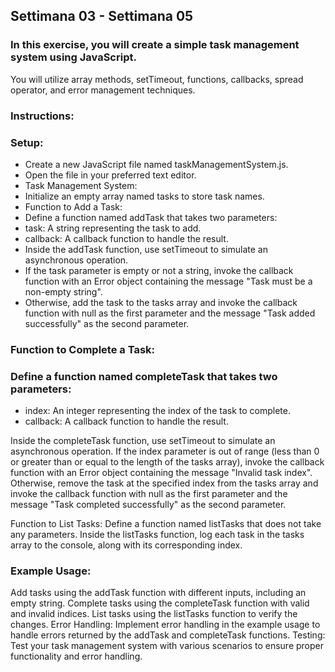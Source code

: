## Settimana 03 - Settimana 05
### In this exercise, you will create a simple task management system using JavaScript.
 You will utilize array methods, setTimeout, functions, callbacks, spread operator, and error management techniques.
### Instructions:
### Setup:
* Create a new JavaScript file named taskManagementSystem.js.
* Open the file in your preferred text editor.
* Task Management System:
* Initialize an empty array named tasks to store task names.
* Function to Add a Task:
* Define a function named addTask that takes two parameters:
* task: A string representing the task to add.
* callback: A callback function to handle the result.
* Inside the addTask function, use setTimeout to simulate an asynchronous operation.
* If the task parameter is empty or not a string, invoke the callback function with an Error object containing the message 
"Task must be a non-empty string".
* Otherwise, add the task to the tasks array and invoke the callback function with null as the first parameter and the message 
"Task added successfully" as the second parameter.

### Function to Complete a Task:
### Define a function named completeTask that takes two parameters:
* index: An integer representing the index of the task to complete.
* callback: A callback function to handle the result.

Inside the completeTask function, use setTimeout to simulate an asynchronous operation.
If the index parameter is out of range (less than 0 or greater than or equal to the length of the tasks array), 
invoke the callback function with an Error object containing the message "Invalid task index".
Otherwise, remove the task at the specified index from the tasks array and invoke the callback function with null as 
the first parameter and the message "Task completed successfully" as the second parameter.

Function to List Tasks:
Define a function named listTasks that does not take any parameters.
Inside the listTasks function, log each task in the tasks array to the console, along with its corresponding index.

### Example Usage:
Add tasks using the addTask function with different inputs, including an empty string.
Complete tasks using the completeTask function with valid and invalid indices.
List tasks using the listTasks function to verify the changes.
Error Handling:
Implement error handling in the example usage to handle errors returned by the addTask and completeTask functions.
Testing:
Test your task management system with various scenarios to ensure proper functionality and error handling.
